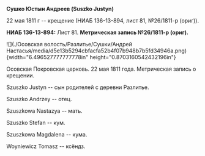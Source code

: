 **Сушко Юстын Андреев (Suszko Justyn)**

22 мая 1811 г -- крещение (НИАБ 136-13-894, лист 81, №26/1811-р (ориг)).

**НИАБ 136-13-894:** Лист 81. **Метрическая запись №26/1811-р (ориг).**

![](./Осовская волость/Разлитье/Сушки/Андрей Настасья/media/d5e13b5294cbfacfa52b4f07b948b7b5fd34946a.png){width="6.496527777777778in"
height="0.8703160542432196in"}

Осовская Покровская церковь. 22 мая 1811 года. Метрическая запись о
крещении.

Szuszko Justyn -- сын родителей с деревни Разлитье.

Szuszko Andrzey -- отец.

Szuszkowa Nastazya -- мать.

Szuszko Stefan -- кум.

Szuszkowa Magdalena -- кума.

Woyniewicz Tomasz -- ксёндз.
